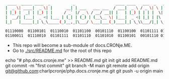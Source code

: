 ```sh
 ____  _____ ____  _          _                  ____ ____   ___  _   _  _        __  __ _____ 
|  _ \| ____|  _ \| |      __| | ___   ___ ___  / ___|  _ \ / _ \| \ | |(_) ___  |  \/  | ____|
| |_) |  _| | |_) | |     / _` |/ _ \ / __/ __|| |   | |_) | | | |  \| || |/ _ \ | |\/| |  _|  
|  __/| |___|  _ <| |___ | (_| | (_) | (__\__ \| |___|  _ <| |_| | |\  || |  __/_| |  | | |___ 
|_|   |_____|_| \_\_____(_)__,_|\___/ \___|___(_)____|_| \_\\___/|_| \_|/ |\___(_)_|  |_|_____|
                                                                       |__/                     
01110000  01100101  01110010  01101100  00101110  01100100  01101111 01100011 01110011 00101110 
01100011  01110010  01101111  01101110  01101010  01100101  00101110 01101101 01100101 
```

- This repo will become a sub-module of docs.CRONje.ME.
- Go to [./src/README.md](./src/README.md) for the root of this repo

echo "# php.docs.cronje.me" >> README.md
git init
git add README.md
git commit -m "first commit"
git branch -M main
git remote add origin git@github.com:charlpcronje/php.docs.cronje.me.git
git push -u origin main